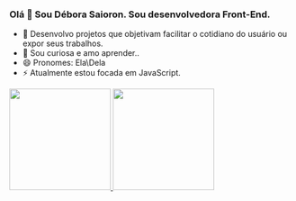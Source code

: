 ### Olá 👋 Sou Débora Saioron. Sou desenvolvedora Front-End.

- 🔭 Desenvolvo projetos que objetivam facilitar o cotidiano do usuário ou expor seus trabalhos.
- 🌱 Sou curiosa e amo aprender..
- 😄 Pronomes: Ela\Dela
- ⚡ Atualmente estou focada em JavaScript.


<div>
  <a href="https://github.com/saiorond">
  <img height="180em" src="https://github-readme-stats.vercel.app/api?username=saiorond&show_icons=true&theme=dracula&include_all_commits=true&count_private=true"/>
  <img height="180em" src="https://github-readme-stats.vercel.app/api/top-langs/?username=saiorond&layout=compact&langs_count=7&theme=dracula"/>
</div>
